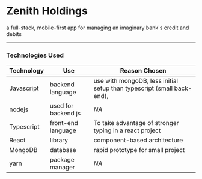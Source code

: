 # Zenith Holdings
a full-stack, mobile-first app for managing an imaginary bank's credit and debits

<hr>

### Technologies Used


| Technology | Use | Reason Chosen
| --- | --- | --- |
Javascript | backend language | use with mongoDB, less initial setup than typescript (small back-end), |
nodejs | used for backend js | *NA* |
Typescript| front-end language | To take advantage of stronger typing in a react project  |
React | library | component-based architecture |
MongoDB | database | rapid prototype for small project |
yarn | package manager | *NA* |
